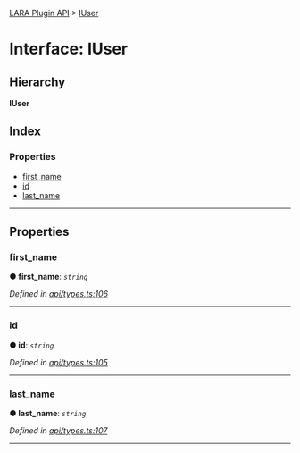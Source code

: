 [LARA Plugin API](../README.md) > [IUser](../interfaces/iuser.md)

# Interface: IUser

## Hierarchy

**IUser**

## Index

### Properties

* [first_name](iuser.md#first_name)
* [id](iuser.md#id)
* [last_name](iuser.md#last_name)

---

## Properties

<a id="first_name"></a>

###  first_name

**● first_name**: *`string`*

*Defined in [api/types.ts:106](https://github.com/concord-consortium/lara/blob/5d88539c/lara-plugin-api/src/api/types.ts#L106)*

___
<a id="id"></a>

###  id

**● id**: *`string`*

*Defined in [api/types.ts:105](https://github.com/concord-consortium/lara/blob/5d88539c/lara-plugin-api/src/api/types.ts#L105)*

___
<a id="last_name"></a>

###  last_name

**● last_name**: *`string`*

*Defined in [api/types.ts:107](https://github.com/concord-consortium/lara/blob/5d88539c/lara-plugin-api/src/api/types.ts#L107)*

___

